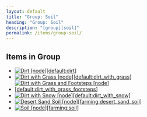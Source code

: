 ```yaml
---
layout: default
title: "Group: Soil"
heading: "Group: Soil"
description: "[group][soil]"
permalink: /items/group-soil/
---
```



## Items in Group

<ul class="list-items clearfix">
    <li><a href="{{site.baseurl}}/items/default-dirt/"><img src="{{site.baseurl}}/assets/img/items/itemcubes/default_dirt.png" data-toggle="tooltip" title="Dirt [node][default:dirt]"></a></li>
    <li><a href="{{site.baseurl}}/items/default-dirt-with-grass/"><img src="{{site.baseurl}}/assets/img/items/itemcubes/default_dirt_with_grass.png" data-toggle="tooltip" title="Dirt with Grass [node][default:dirt_with_grass]"></a></li>
    <li><a href="{{site.baseurl}}/items/default-dirt-with-grass-footsteps/"><img src="{{site.baseurl}}/assets/img/items/itemcubes/default_dirt_with_grass_footsteps.png" data-toggle="tooltip" title="Dirt with Grass and Footsteps [node][default:dirt_with_grass_footsteps]"></a></li>
    <li><a href="{{site.baseurl}}/items/default-dirt-with-snow/"><img src="{{site.baseurl}}/assets/img/items/itemcubes/default_dirt_with_snow.png" data-toggle="tooltip" title="Dirt with Snow [node][default:dirt_with_snow]"></a></li>
    <li><a href="{{site.baseurl}}/items/farming-desert-sand-soil/"><img src="{{site.baseurl}}/assets/img/items/itemcubes/farming_desert_sand_soil.png" data-toggle="tooltip" title="Desert Sand Soil [node][farming:desert_sand_soil]"></a></li>
    <li><a href="{{site.baseurl}}/items/farming-soil/"><img src="{{site.baseurl}}/assets/img/items/itemcubes/farming_soil.png" data-toggle="tooltip" title="Soil [node][farming:soil]"></a></li>
</ul>
